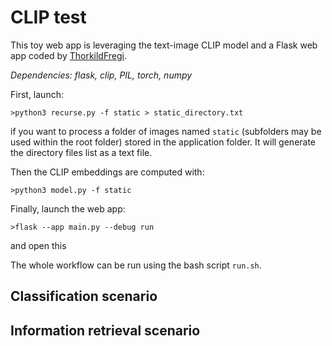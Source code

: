 # CLIP test

This toy web app is leveraging the text-image CLIP model and a Flask web app coded by [ThorkildFregi](https://github.com/ThorkildFregi/CLIP-model-website).

*Dependencies: flask, clip, PIL, torch, numpy*



First, launch:
```
>python3 recurse.py -f static > static_directory.txt
```
if you want to process a folder of images named ``static`` (subfolders may be used within the root folder) stored in the application folder. It will generate the directory files list as a text file.

Then the CLIP embeddings are computed with:
```
>python3 model.py -f static
```

Finally, launch the web app:
```
>flask --app main.py --debug run
```
and open this 

The whole workflow can be run using the bash script ``run.sh``.

## Classification scenario


## Information retrieval scenario

